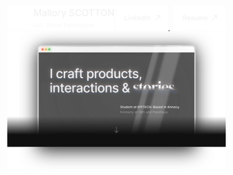 <div style="display: flex; justify-content: space-between; align-items: center; width: 100%;">
  <a href="WEBSITE_URL" target="_blank">
    <img src="./name.png" alt="Mallory SCOTTON" height="56" />
  </a>
  <div>
    <a href="LINKEDIN_URL" target="_blank">
      <img src="./linkedin.png" alt="LinkedIn" height="56" />
    </a>
    <a href="RESUME_URL" target="_blank" style="margin-left: 10px;">
      <img src="./resume.png" alt="Resume" height="56" />
    </a>
  </div>
</div>

<div>
  <img src="./hero.svg" alt="Hero" />
</div>
